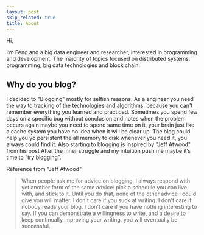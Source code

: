 ```yaml
---
layout: post
skip_related: true
title: About
---
```


Hi,

I’m Feng and a big data engineer and researcher, interested in programming and development. The majority of topics focused on distributed systems, programming, big data technologies and block chain. 

Why do you blog?
----------
I decided to "Blogging" mostly for selfish reasons. As a engineer you need the way to tracking of the technologies and algorithms, because you can't remember everything you learned and practiced. Sometimes you spend few days on a specific bug without conclusion and notes when the problem occurs again maybe you need to spend same time on it, your brain just like a cache system you have no idea when it will be clear up. The blog could help you yo persistent the all memory to disk whenever you need it, you always could find it. Also starting to blogging is inspired by "Jeff Atwood" from his post<How To Achieve Ultimate Blog Success In One Easy Step> After the inner struggle and my intuition push me maybe it’s time to “try blogging”. 
 
 
 <!--哈哈我是注释，不会在浏览器中显示。
 I have been a big data engineer for years, but still, haven’t broken through the bottleneck of my abilities. Helplessly, technologies iteration is too fast and so many stuff needs to catch up and hopefully, my blog will be utilized.
-->
 

Reference from "Jeff Atwood"
>When people ask me for advice on blogging, I always respond with yet another form of the same advice: pick a schedule you can live with, and stick to it. Until you do that, none of the other advice I could give you will matter. I don't care if you suck at writing. I don't care if nobody reads your blog. I don't care if you have nothing interesting to say. If you can demonstrate a willingness to write, and a desire to keep continually improving your writing, you will eventually be successful.



